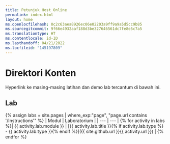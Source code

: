 ```yaml
---
title: Petunjuk Host Online
permalink: index.html
layout: home
ms.openlocfilehash: 0c2c63aea8926ec06e02203a9ff9a9a5d5cc9b85
ms.sourcegitcommit: 9f66e4932aaf188d3be327646561dc7fe8e5c7a5
ms.translationtype: HT
ms.contentlocale: id-ID
ms.lasthandoff: 04/21/2022
ms.locfileid: "145197809"
---
```

# <a name="content-directory"></a>Direktori Konten

Hyperlink ke masing-masing latihan dan demo lab tercantum di bawah ini.

## <a name="labs"></a>Lab

{% assign labs = site.pages | where_exp:"page", "page.url contains '/Instructions'" %}
| Modul | Laboratorium |
| --- | --- | 
{% for activity in labs  %}| {{ activity.lab.module }} | [{{ activity.lab.title }}{% if activity.lab.type %} - {{ activity.lab.type }}{% endif %}]({{ site.github.url }}{{ activity.url }}) |
{% endfor %}
